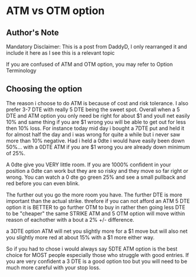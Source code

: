 # ATM vs OTM option

## Author's Note
Mandatory Disclaimer: This is a post from DaddyD, I only rearranged it and include it here as I see this is a relevant topic

If you are confused of ATM and OTM option, you may refer to Option Terminology

## Choosing the option
The reason i choose to do ATM is because of cost and risk tolerance. I also prefer 3-7 DTE with really 5 DTE being the sweet spot. Overall when a 5 DTE and ATM option you only need be right for about $1 and youll net easily 10% and same thing if you are $1 wrong you will be able to get out for less then 10% loss. For instance today mid day i bought a 7DTE put and held it for almost half the day and i was wrong for quite a while but i never saw more than 10% negative.
Had i held a 0dte i would have easily been down 50%... with a 0DTE ATM if you are $1 wrong you are already down minimum of 25%. 

A 0dte give you VERY little room. If you are 1000% confident in your position a 0dte can work but they are so risky and they move so far right or wrong. You can watch a 0 dte go green 25% and see a small pullback and red before you can even blink. 

The further out you go the more room you have. The further DTE is more important than the actual strike. threfore if you can not afford an ATM 5 DTE option it is BETTER to go further OTM to buy in rather then going less DTE to be "cheaper" the same STRIKE ATM and 5 OTM option will move within reason of eachother with a bout a 2% +/-  difference. 

a 3DTE option ATM will net you slightly more for a $1 move but will also net you slightly more red at about 15% with a $1 more either way. 

So if you had to chose i would always say 5DTE ATM option is the best choice for MOST people especially those who struggle with good entries. If you are very confident a 3 DTE is a good option too but you will need to be much more careful with your stop loss.
